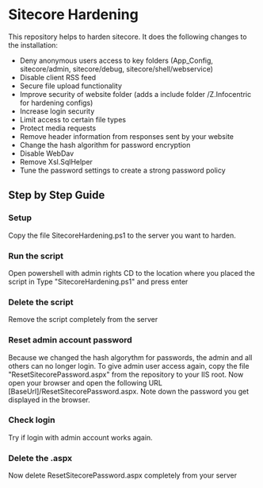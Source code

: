 # Sitecore Hardening
This repository helps to harden sitecore.
It does the following changes to the installation:

 * Deny anonymous users access to key folders (App_Config, sitecore/admin, sitecore/debug, sitecore/shell/webservice)
 * Disable client RSS feed
 * Secure file upload functionality
 * Improve security of website folder (adds a include folder /Z.Infocentric for hardening configs)
 * Increase login security
 * Limit access to certain file types
 * Protect media requests
 * Remove header information from responses sent by your website
 * Change the hash algorithm for password encryption 
 * Disable WebDav
 * Remove Xsl.SqlHelper
 * Tune the password settings to create a strong password policy

## Step by Step Guide

### Setup
Copy the file SitecoreHardening.ps1 to the server you want to harden.

### Run the script
Open powershell with admin rights
CD to the location where you placed the script in 
Type "SitecoreHardening.ps1" and press enter

### Delete the script
Remove the script completely from the server

### Reset admin account password
Because we changed the hash algorythm for passwords, the admin and all others can no longer login.
To give admin user access again, copy the file "ResetSitecorePassword.aspx" from the repository to your IIS root.
Now open your browser and open the following URL [BaseUrl]/ResetSitecorePassword.aspx.
Note down the password you get displayed in the browser.

### Check login
Try if login with admin account works again.

### Delete the .aspx
Now delete ResetSitecorePassword.aspx completely from your server

